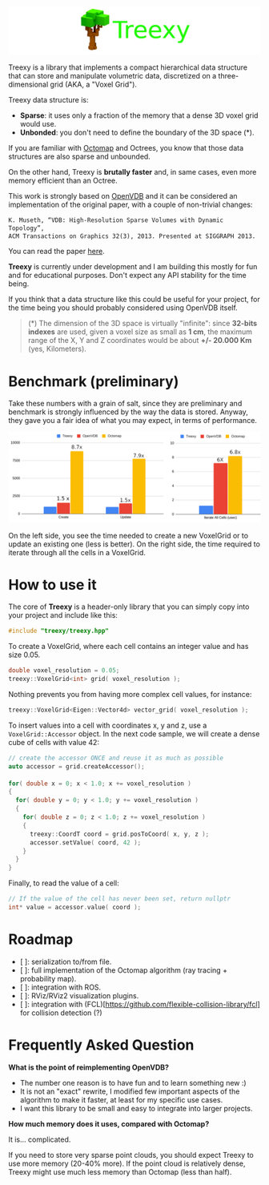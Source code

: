 ![Treexy](doc/treexy.png)

Treexy is a library that implements a compact hierarchical data structure that can store and manipulate
volumetric data, discretized on a three-dimensional grid (AKA, a "Voxel Grid").

Treexy data structure is:

- **Sparse**: it uses only a fraction of the memory that a dense 3D voxel grid would use.
- **Unbonded**: you don't need to define the boundary of the 3D space (*).

If you are familiar with [Octomap](https://octomap.github.io/) and Octrees, you know
that those data structures are also sparse and unbounded.

On the other hand, Treexy is **brutally faster** and, in same cases, even more memory efficient
than an Octree.

This work is strongly based on [OpenVDB](https://www.openvdb.org/) and it can be considered
an implementation of the original paper, with a couple of non-trivial changes:

    K. Museth, “VDB: High-Resolution Sparse Volumes with Dynamic Topology”,
    ACM Transactions on Graphics 32(3), 2013. Presented at SIGGRAPH 2013.
    
You can read the paper [here](http://www.museth.org/Ken/Publications_files/Museth_TOG13.pdf).

**Treexy** is currently under development and I am building this mostly for fun and for
educational purposes. Don't expect any API stability for the time being.

If you think that a data structure like this could be useful for your project,
for the time being you should probably considered using OpenVDB itself.

>(*) The dimension of the 3D space is virtually "infinite":
since **32-bits indexes** are used, given a voxel size as small as **1 cm**,
the maximum range of the X, Y and Z coordinates would be about **+/- 20.000 Km** (yes, Kilometers).

# Benchmark (preliminary)

Take these numbers with a grain of salt, since they are preliminary and benchmark is strongly
influenced by the way the data is stored.
Anyway, they gave you a fair idea of what you may expect, in terms of performance.

![benchmark](doc/benchmark.png)

On the left side, you see the time needed to create a new VoxelGrid or to update an existing one
 (less is better).
On the right side, the time required to iterate through all the cells in a VoxelGrid.

# How to use it

The core of **Treexy** is a header-only library that you can simply copy into your project
and include like this:

```c++
#include "treexy/treexy.hpp"
```

To create a VoxelGrid, where each cell contains an integer value and has size 0.05.

```c++
double voxel_resolution = 0.05;
treexy::VoxelGrid<int> grid( voxel_resolution );
```

Nothing prevents you from having more complex cell values, for instance:

```c++
treexy::VoxelGrid<Eigen::Vector4d> vector_grid( voxel_resolution );
```

To insert values into a cell with coordinates x, y and z, use a
`VoxelGrid::Accessor` object.
In the next code sample, we will create a dense cube of cells with value 42:

```c++
// create the accessor ONCE and reuse it as much as possible
auto accessor = grid.createAccessor();

for( double x = 0; x < 1.0; x += voxel_resolution )
{
  for( double y = 0; y < 1.0; y += voxel_resolution )
  {
    for( double z = 0; z < 1.0; z += voxel_resolution )
    {
      treexy::CoordT coord = grid.posToCoord( x, y, z );
      accessor.setValue( coord, 42 );
    }
  }
}
```

Finally, to read the value of a cell:

```c++
// If the value of the cell has never been set, return nullptr
int* value = accessor.value( coord );
```

# Roadmap

- [ ]: serialization to/from file.
- [ ]: full implementation of the Octomap algorithm (ray tracing + probability map).
- [ ]: integration with ROS.
- [ ]: RViz/RViz2 visualization plugins.
- [ ]: integration with (FCL)[https://github.com/flexible-collision-library/fcl] for collision detection (?)

# Frequently Asked Question

**What is the point of reimplementing OpenVDB?**

- The number one reason is to have fun and to learn something new :)
- It is not an "exact" rewrite, I modified few important aspects of the algorithm to make it faster, at least for my specific use cases.
- I want this library to be small and easy to integrate into larger projects.

**How much memory does it uses, compared with Octomap?**

It is... complicated.

If you need to store very sparse point clouds, you should expect Treexy to use more memory (20-40% more).
If the point cloud is relatively dense, Treexy might use much less memory than Octomap (less than half).



